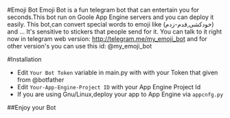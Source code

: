#Emoji Bot
Emoji Bot is a fun telegram bot that can entertain you for seconds.This bot run on Goole App Engine servers and 
you can deploy it easily.
This bot,can convert special words to emoji like (خودکشی,قدم-زدم) and ...
It's sensitive to stickers that people send for it.
You can talk to it right now in telegram web version:
http://telegram.me/my_emoji_bot and for other version's you can use this id: @my_emoji_bot

#Installation
* Edit `Your Bot Token` variable in main.py with with your Token that given from @botfather
* Edit `Your-App-Engine-Project ID` with your App Engine Project Id
* If you are using Gnu/Linux,deploy your app to App Engine via `appcnfg.py`

##Enjoy your Bot
